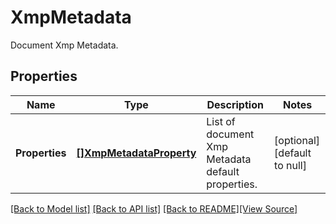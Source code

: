 # XmpMetadata
Document Xmp Metadata.

## Properties
Name | Type | Description | Notes
------------ | ------------- | ------------- | -------------
**Properties** | [**[]XmpMetadataProperty**](XmpMetadataProperty.md) | List of document Xmp Metadata default properties. | [optional] [default to null]

[[Back to Model list]](../README.md#documentation-for-models) [[Back to API list]](../README.md#documentation-for-api-endpoints) [[Back to README]](../README.md)[[View Source]](../xmp_metadata.go)


